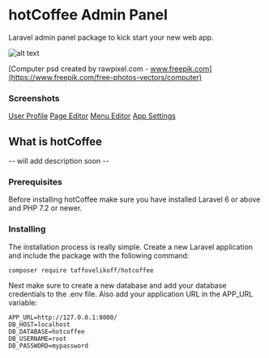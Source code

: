 # hotCoffee Admin Panel

Laravel admin panel package to kick start your new web app.

![alt text](http://dev.taffovelikoff.com/images/hotcoffee/hotcoffee_intro.png "hotCoffee")

[Computer psd created by rawpixel.com - www.freepik.com](https://www.freepik.com/free-photos-vectors/computer)

### Screenshots

[User Profile](http://dev.taffovelikoff.com/images/hotcoffee/shot3.png)
[Page Editor](http://dev.taffovelikoff.com/images/hotcoffee/shot2.png)
[Menu Editor](http://dev.taffovelikoff.com/images/hotcoffee/shot4.png)
[App Settings](http://dev.taffovelikoff.com/images/hotcoffee/shot4.png)

## What is hotCoffee

-- will add description soon --

### Prerequisites

Before installing hotCoffee make sure you have installed Laravel 6 or above and PHP 7.2 or newer.

### Installing

The installation process is really simple. Create a new Laravel application and include the package with the following command:

```
composer require taffovelikoff/hotcoffee
```

Next make sure to create a new database and add your database credentials to the .env file. Also add your application URL in the APP_URL variable:

```
APP_URL=http://127.0.0.1:8000/
DB_HOST=localhost
DB_DATABASE=hotcoffee
DB_USERNAME=root
DB_PASSWORD=mypassword
```

